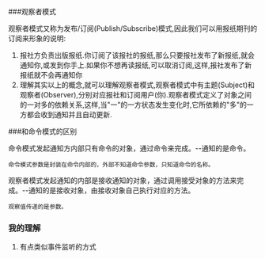 ###观察者模式

观察者模式又称为发布/订阅(Publish/Subscribe)模式,因此我们可以用报纸期刊的订阅来形象的说明:
1. 报社方负责出版报纸.你订阅了该报社的报纸,那么只要报社发布了新报纸,就会通知你,或发到你手上.如果你不想再读报纸,可以取消订阅,这样,报社发布了新报纸就不会再通知你
2. 理解其实以上的概念,就可以理解观察者模式,观察者模式中有主题(Subject)和观察者(Observer),分别对应报社和订阅用户(你).观察者模式定义了对象之间的一对多的依赖关系,这样,当"一"的一方状态发生变化时,它所依赖的"多"的一方都会收到通知并且自动更新.

###和命令模式的区别

命令模式发起通知方内部只有命令的对象，通过命令来完成。--通知的是命令。
```
命令模式参数是封装在命令内部的，外部不知道命令参数，只知道命令的名称。
```
观察者模式发起通知的内部是接收通知的对象，通过调用接受对象的方法来完成。--通知的是接收对象，由接收对象自己执行对应的方法。
```
观察值传递的是参数。
```
 
### 我的理解
1. 有点类似事件监听的方式